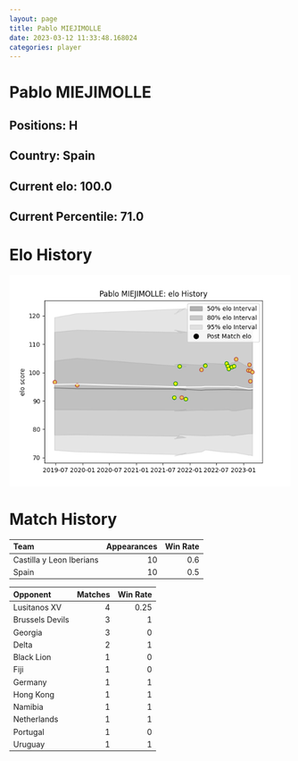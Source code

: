 ```yaml
---  
layout: page  
title: Pablo MIEJIMOLLE  
date: 2023-03-12 11:33:48.168024  
categories: player  
---
```

# Pablo MIEJIMOLLE

## Positions: H

## Country: Spain

## Current elo: 100.0

## Current Percentile: 71.0

# Elo History


![elo history](history_PabloMIEJIMOLLE.png)
# Match History


| Team                     |   Appearances |   Win Rate |
|:-------------------------|--------------:|-----------:|
| Castilla y Leon Iberians |            10 |        0.6 |
| Spain                    |            10 |        0.5 |

| Opponent        |   Matches |   Win Rate |
|:----------------|----------:|-----------:|
| Lusitanos XV    |         4 |       0.25 |
| Brussels Devils |         3 |       1    |
| Georgia         |         3 |       0    |
| Delta           |         2 |       1    |
| Black Lion      |         1 |       0    |
| Fiji            |         1 |       0    |
| Germany         |         1 |       1    |
| Hong Kong       |         1 |       1    |
| Namibia         |         1 |       1    |
| Netherlands     |         1 |       1    |
| Portugal        |         1 |       0    |
| Uruguay         |         1 |       1    |